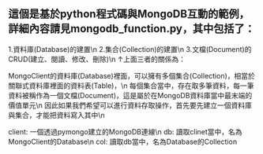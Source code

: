 ## 這個是基於python程式碼與MongoDB互動的範例，詳細內容請見mongodb_function.py，其中包括了：

1.資料庫(Database)的建置\n
2.集合(Collection)的建置\n
3.文檔(Document)的CRUD(建立、閱讀、修改、刪除)\n
↑上面三者的關係為：

MongoClient的資料庫(Database)裡面，可以擁有多個集合(Collection)，相當於關聯式資料庫裡面的資料表(Table)，\n
每個集合當中，存在取多筆資料，每一筆資料被稱作為一個文檔(Document)，這是屬於在MongoDB資料庫當中最末端的價值單元\n
因此如果我們希望可以進行資料存取操作，首先要先建立一個資料庫與集合，才能把資料寫入其中\n


client: 一個透過pymongo建立的MongoDB連線\n
db: 讀取clinet當中，名為MongoClient的Database\n
col: 讀取db當中，名為Database的Collection